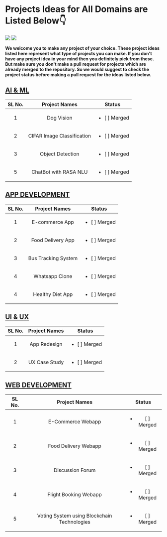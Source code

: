 # Projects Ideas for All Domains are Listed Below👇

<a href="https://github.com/Spectrum-CETB/HacktoberFest-2023/tree/main/projects_Advanced"><img src="https://img.shields.io/badge/Projects%20-Advanced-red.svg"/></a>
<a href="https://github.com/Spectrum-CETB/HacktoberFest-2023/tree/main/projects_Advanced"><img src="https://img.shields.io/badge/Projects%20-💡Ideas-red.svg"/></a>

**We welcome you to make any project of your choice. These project ideas listed here represent what type of projects you can make. If you don't have any project idea in your mind then you definitely pick from these. But make sure you don't make a pull request for projects which are already merged to the repository. So we would suggest to check the project status before making a pull request for the ideas listed below.**

## [AI & ML](https://github.com/Spectrum-CETB/HacktoberFest-2023/tree/main/projects_Advanced/AI_ML)

| SL No.| Project Names | Status |
| :---------------: | :---------------: | :---------------: |
|1|Dog Vision| <ul><li>[ ] Merged</li></ul> |
|2|CIFAR Image Classification| <ul><li>[ ] Merged</li></ul> |
|3|Object Detection| <ul><li>[ ] Merged</li></ul> |
|5|ChatBot with RASA NLU | <ul><li>[ ] Merged</li></ul> |

## [APP DEVELOPMENT](https://github.com/Spectrum-CETB/HacktoberFest-2023/tree/main/projects_Advanced/APP_DEVELOPMENT)

| SL No.| Project Names | Status |
| :---------------: | :---------------: | :---------------: |
|1|E-commerce App| <ul><li>[ ] Merged</li></ul> |
|2|Food Delivery App| <ul><li>[ ] Merged</li></ul> |
|3|Bus Tracking System| <ul><li>[ ] Merged</li></ul> |
|4|Whatsapp Clone| <ul><li>[ ] Merged</li></ul> |
|4|Healthy Diet App| <ul><li>[ ] Merged</li></ul> |

## [UI & UX](https://github.com/Spectrum-CETB/HacktoberFest-2023/tree/main/projects_Advanced/PYTHON_DEVELOPMENT)

| SL No.| Project Names | Status |
| :---------------: | :---------------: | :---------------: |
|1|App Redesign| <ul><li>[ ] Merged</li></ul> |
|2|UX Case Study| <ul><li>[ ] Merged</li></ul> |

## [WEB DEVELOPMENT](https://github.com/Spectrum-CETB/HacktoberFest-2023/tree/main/projects_Advanced/WEB_DEVELOPEMENT)

| SL No.| Project Names | Status |
| :---------------: | :---------------: | :---------------: |
|1|E-Commerce Webapp| <ul><li>[ ] Merged</li></ul> |
|2|Food Delivery Webapp| <ul><li>[ ] Merged</li></ul> |
|3|Discussion Forum| <ul><li>[ ] Merged</li></ul> |
|4|Flight Booking Webapp| <ul><li>[ ] Merged</li></ul> |
|5|Voting System using Blockchain Technologies| <ul><li>[ ] Merged</li></ul> |
